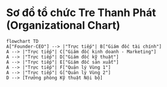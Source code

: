 # Sơ đồ tổ chức Tre Thanh Phát (Organizational Chart)

```mermaid
flowchart TD
A["Founder-CEO"] --> |"Trực tiếp"| B["Giám đốc tài chính"]
A --> |"Trực tiếp"| C["Giám đốc kinh doanh - Marketing"]
A --> |"Trực tiếp"| D["Giám đốc kỹ thuật"]
A --> |"Trực tiếp"| E["Giám đốc sản xuất"]
A --> |"Trực tiếp"| F["Quản lý Vùng 1"]
A --> |"Trực tiếp"| G["Quản lý Vùng 2"]
D --> [Trưởng phòng Kỹ thuật Nội bộ]

```
